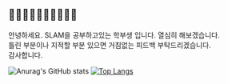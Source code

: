 ## 🌱🌱🌱🌱🌱🌱🌱🌱🌱🌱

안녕하세요. SLAM을 공부하고있는 학부생 입니다. 열심히 해보겠습니다.   
틀린 부분이나 지적할 부분 있으면 거침없는 피드백 부탁드리겠습니다.   
감사합니다.



![Anurag's GitHub stats](https://github-readme-stats.vercel.app/api?username=Kangsoonhyuk&show_icons=true&theme=graywhite)
[![Top Langs](https://github-readme-stats.vercel.app/api/top-langs/?username=Kangsoonhyuk)](https://github.com/anuraghazra/github-readme-stats)


